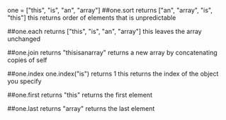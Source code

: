 one = ["this", "is", "an", "array"]
##one.sort
returns ["an", "array", "is", "this"]
this returns order of elements that is unpredictable

##one.each
returns ["this", "is", "an", "array"]
this leaves the array unchanged

##one.join
returns "thisisanarray"
returns a new array by concatenating copies of self

##one.index
one.index("is")
returns 1
this returns the index of the object you specify

##one.first
returns "this"
returns the first element

##one.last
returns "array"
returns the last element
